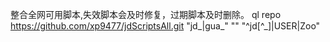 整合全网可用脚本,失效脚本会及时修复，过期脚本及时删除。
ql repo https://github.com/xp9477/jdScriptsAll.git "jd_|gua_" "" "^jd[^_]|USER|Zoo"